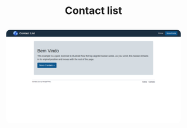 <div align="center">
    <h1>
     Contact list
    </h1>
</div>

<br>
<div align="center">
    <img alt="Contact-list-demo" src=".github/preview.png" width="95%" style="border-radius:10px">
</div>
<br>